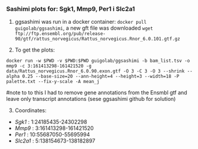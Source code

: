 ### Sashimi plots for: Sgk1, Mmp9, Per1 i Slc2a1


1. ggsashimi was run in a docker container: `docker pull guigolab/ggsashimi`, a new gft file was downloaded `wget ftp://ftp.ensembl.org/pub/release-90/gtf/rattus_norvegicus/Rattus_norvegicus.Rnor_6.0.101.gtf.gz`

2. To get the plots:

```
docker run -w $PWD -v $PWD:$PWD guigolab/ggsashimi -b bam_list.tsv -o mmp9 -c 3:161413298-161421520 -g data/Rattus_norvegicus.Rnor_6.0.90.exon.gtf -O 3 -C 3 -O 3 --shrink --alpha 0.25 --base-size=20 --ann-height=4 --height=3 --width=18 -P palette.txt --fix-y-scale -A mean_j
```

#note to to this I had to remove gene annotations from the Ensmbl gtf and leave only transcript annotations (sese ggsashimi github for solution)

3. Coordinates: 

* *Sgk1* : 1:24185435-24302298
* *Mmp9* : 3:161413298-161421520
* *Per1* : 10:55687050-55695994
* *Slc2a1* : 5:138154673-138182897

